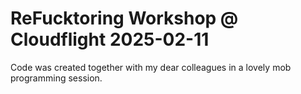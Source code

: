 # ReFucktoring Workshop @ Cloudflight 2025-02-11

Code was created together with my dear colleagues in a lovely mob programming session.
